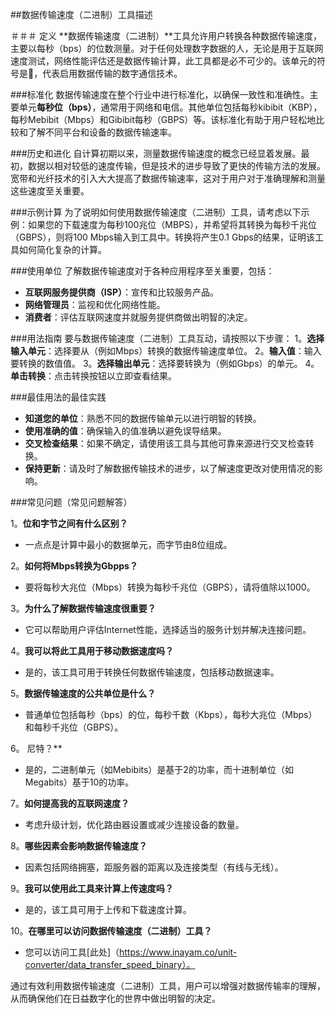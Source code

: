 ##数据传输速度（二进制）工具描述

＃＃＃ 定义
**数据传输速度（二进制）**工具允许用户转换各种数据传输速度，主要以每秒（bps）的位数测量。对于任何处理数字数据的人，无论是用于互联网速度测试，网络性能评估还是数据传输计算，此工具都是必不可少的。该单元的符号是📡，代表启用数据传输的数字通信技术。

###标准化
数据传输速度在整个行业中进行标准化，以确保一致性和准确性。主要单元**每秒位（bps）**，通常用于网络和电信。其他单位包括每秒kibibit（KBP），每秒Mebibit（Mbps）和Gibibit每秒（GBPS）等。该标准化有助于用户轻松地比较和了解不同平台和设备的数据传输速率。

###历史和进化
自计算初期以来，测量数据传输速度的概念已经显着发展。最初，数据以相对较低的速度传输，但是技术的进步导致了更快的传输方法的发展。宽带和光纤技术的引入大大提高了数据传输速率，这对于用户对于准确理解和测量这些速度至关重要。

###示例计算
为了说明如何使用数据传输速度（二进制）工具，请考虑以下示例：如果您的下载速度为每秒100兆位（MBPS），并希望将其转换为每秒千兆位（GBPS），则将100 Mbps输入到工具中。转换将产生0.1 Gbps的结果，证明该工具如何简化复杂的计算。

###使用单位
了解数据传输速度对于各种应用程序至关重要，包括：
-  **互联网服务提供商（ISP）**：宣传和比较服务产品。
-  **网络管理员**：监视和优化网络性能。
-  **消费者**：评估互联网速度并就服务提供商做出明智的决定。

###用法指南
要与数据传输速度（二进制）工具互动，请按照以下步骤：
1。**选择输入单元**：选择要从（例如Mbps）转换的数据传输速度单位。
2。**输入值**：输入要转换的数值值。
3。**选择输出单元**：选择要转换为（例如Gbps）的单元。
4。**单击转换**：点击转换按钮以立即查看结果。

###最佳用法的最佳实践
-  **知道您的单位**：熟悉不同的数据传输单元以进行明智的转换。
-  **使用准确的值**：确保输入的值准确以避免误导结果。
-  **交叉检查结果**：如果不确定，请使用该工具与其他可靠来源进行交叉检查转换。
-  **保持更新**：请及时了解数据传输技术的进步，以了解速度更改对使用情况的影响。

###常见问题（常见问题解答）

1。**位和字节之间有什么区别？**
- 一点点是计算中最小的数据单元，而字节由8位组成。

2。**如何将Mbps转换为Gbpps？**
- 要将每秒大兆位（Mbps）转换为每秒千兆位（GBPS），请将值除以1000。

3。**为什么了解数据传输速度很重要？**
- 它可以帮助用户评估Internet性能，选择适当的服务计划并解决连接问题。

4。**我可以将此工具用于移动数据速度吗？**
- 是的，该工具可用于转换任何数据传输速度，包括移动数据速率。

5。**数据传输速度的公共单位是什么？**
- 普通单位包括每秒（bps）的位，每秒千数（Kbps），每秒大兆位（Mbps）和每秒千兆位（GBPS）。

6。 尼特？**
- 是的，二进制单元（如Mebibits）是基于2的功率，而十进制单位（如Megabits）基于10的功率。

7。**如何提高我的互联网速度？**
- 考虑升级计划，优化路由器设置或减少连接设备的数量。

8。**哪些因素会影响数据传输速度？**
- 因素包括网络拥塞，距服务器的距离以及连接类型（有线与无线）。

9。**我可以使用此工具来计算上传速度吗？**
- 是的，该工具可用于上传和下载速度计算。

10。**在哪里可以访问数据传输速度（二进制）工具？**
- 您可以访问工具[此处]（https://www.inayam.co/unit-converter/data_transfer_speed_binary）。

通过有效利用数据传输速度（二进制）工具，用户可以增强对数据传输率的理解，从而确保他们在日益数字化的世界中做出明智的决定。